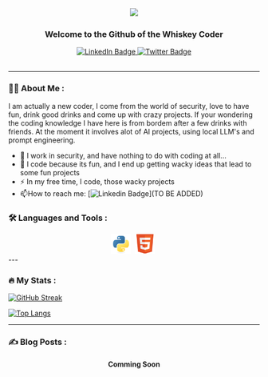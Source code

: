 <div id="header" align="center">
  <img src="https://media2.giphy.com/media/9GIE4bg4EV7UYFeP5B/giphy.gif?cid=ecf05e47zk367y6fonbkp0q24ayrrcwvjwp0sfzr6bv60aws&ep=v1_gifs_search&rid=giphy.gif&ct=g" width="300"/>
</div>

<div id="header" align="center">
<h3>Welcome to the Github of the Whiskey Coder</h3> 
</div>

<div id="badges" align="center">
  <a href="URL TO BE ADDED LATER">
    <img src="https://img.shields.io/badge/LinkedIn-blue?style=for-the-badge&logo=linkedin&logoColor=white" alt="LinkedIn Badge"/>
  </a>
  <a href="URL TO BE ADDED LATER">
    <img src="https://img.shields.io/badge/Twitter-blue?style=for-the-badge&logo=twitter&logoColor=white" alt="Twitter Badge"/>
  </a>
</div>
<div align="center">
<img src="https://komarev.com/ghpvc/?username=your-github-username&style=flat-square&color=blue" alt=""/>
</div>


---
### :man_technologist: About Me :
I am actually a new coder, I come from the world of security, love to have fun, drink good drinks and come up with crazy projects. If your wondering the coding knowledge I have here is from bordem after a few drinks with friends. At the moment it involves alot of AI projects, using local LLM's and prompt engineering. 

- :telescope: I work in security, and have nothing to do with coding at all...
- :seedling: I code because its fun, and I end up getting wacky ideas that lead to some fun projects
- :zap: In my free time, I code, those wacky projects
- :mailbox:How to reach me: [![Linkedin Badge](https://img.shields.io/badge/-WhiskeyCoder-blue?style=flat&logo=Linkedin&logoColor=white)](TO BE ADDED)


### :hammer_and_wrench: Languages and Tools :
<div align="center">
  <img src="https://github.com/devicons/devicon/blob/master/icons/python/python-original.svg" title="Python" alt="Python" width="40" height="40"/>&nbsp;
  <img src="https://github.com/devicons/devicon/blob/master/icons/html5/html5-original.svg" title="HTML5" alt="HTML" width="40" height="40"/>&nbsp;
</div>
---

### :fire: My Stats :
[![GitHub Streak](http://github-readme-streak-stats.herokuapp.com?user=your-github-username&theme=dark&background=000000)](https://git.io/streak-stats)

[![Top Langs](https://github-readme-stats.vercel.app/api/top-langs/?username=your-github-username&layout=compact&theme=vision-friendly-dark)](https://github.com/anuraghazra/github-readme-stats)


---

### :writing_hand: Blog Posts :
<h4 align="center"> Comming Soon<h4>
